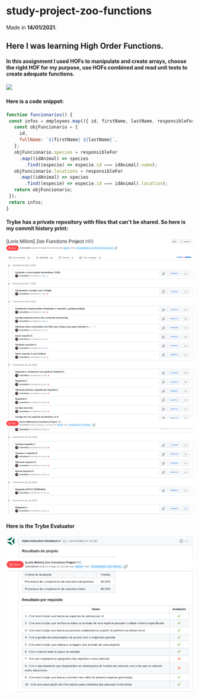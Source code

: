 # study-project-zoo-functions
Made in **14/01/2021**.

## Here I was learning High Order Functions.
#### In this assignment I used HOFs to manipulate and create arrays, choose the right HOF for my purpose, use HOFs combined and read unit tests to create adequate functions.
<img src='https://cdn.jsdelivr.net/gh/devicons/devicon/icons/javascript/javascript-original.svg' width='40'/>

#### Here is a code snippet:

 ```javascript
function funcionarios() {
  const infos = employees.map(({ id, firstName, lastName, responsibleFor }) => {
    const objFuncionario = {
      id,
      fullName: `${firstName} ${lastName}`,
    };
    objFuncionario.species = responsibleFor
      .map((idAnimal) => species
        .find((especie) => especie.id === idAnimal).name);
    objFuncionario.locations = responsibleFor
      .map((idAnimal) => species
        .find((especie) => especie.id === idAnimal).location);
    return objFuncionario;
  });
  return infos;
}
 ```

#### Trybe has a private repository with files that can't be shared. So here is my commit history print:
<img src='images-readme/commit-history.png'>

#### Here is the Trybe Evaluator
<img src='images-readme/evaluator.png'>
